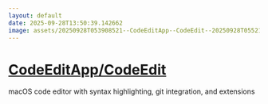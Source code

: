 ```yaml
---
layout: default
date: 2025-09-28T13:50:39.142662
image: assets/20250928T053908521--CodeEditApp--CodeEdit--20250928T055218523--cropped.png
---
```


# [CodeEditApp/CodeEdit](https://github.com/CodeEditApp/CodeEdit)

macOS code editor with syntax highlighting, git integration, and extensions
